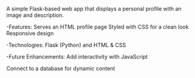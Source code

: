 A simple Flask-based web app that displays a personal profile with an image and description.

-Features:
Serves an HTML profile page
Styled with CSS for a clean look
Responsive design

-Technologies:  Flask (Python) and HTML & CSS

-Future Enhancements:
Add interactivity with JavaScript

Connect to a database for dynamic content
